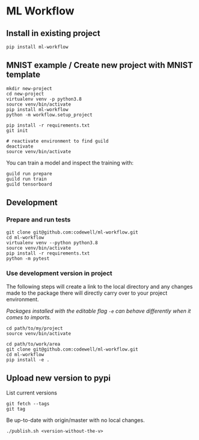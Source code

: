 # ML Workflow

## Install in existing project

    pip install ml-workflow

## MNIST example / Create new project with MNIST template

    mkdir new-project
    cd new-project
    virtualenv venv -p python3.8
    source venv/bin/activate
    pip install ml-workflow
    python -m workflow.setup_project

    pip install -r requirements.txt
    git init

    # reactivate environment to find guild
    deactivate
    source venv/bin/activate

You can train a model and inspect the training with:

    guild run prepare
    guild run train
    guild tensorboard

## Development

### Prepare and run tests

    git clone git@github.com:codewell/ml-workflow.git
    cd ml-workflow
    virtualenv venv --python python3.8
    source venv/bin/activate
    pip install -r requirements.txt
    python -m pytest

### Use development version in project
The following steps will create a link to the local directory and any changes made to the package there will directly carry over to your project environment.

_Packages installed with the editable flag `-e` can behave differently when it comes to imports._

    cd path/to/my/project
    source venv/bin/activate

    cd path/to/work/area
    git clone git@github.com:codewell/ml-workflow.git
    cd ml-workflow
    pip install -e .

## Upload new version to pypi
List current versions

    git fetch --tags
    git tag

Be up-to-date with origin/master with no local changes.

    ./publish.sh <version-without-the-v>
